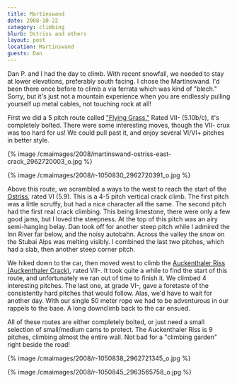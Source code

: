 ```yaml
---
title: Martinswand
date: 2008-10-22
category: climbing
blurb: Ostriss and others
layout: post
location: Martinswand
guests: Dan
---
```


Dan P. and I had the day to climb. With recent snowfall, we needed to
stay at lower elevations, preferably south facing. I chose the Martinswand.
I'd been there once before to climb a via ferrata which was kind of "blech."
Sorry, but it's just not a mountain experience when you are endlessly pulling
yourself up metal cables, not touching rock at all!
  
    
First we did a 5 pitch route called ["Flying Grass."](https://www.bergsteigen.at/de/touren.aspx?ID=283) Rated
VII- (5.10b/c), it's completely bolted. There were some interesting moves,
though the VII- crux was too hard for us! We could pull past it, and enjoy
several VI/VI+ pitches in better style.
  
  
{% image /cmaimages/2008/martinswand-ostriss-east-crack_2962720003_o.jpg %}
  
{% image /cmaimages/2008/r-1050830_2962720391_o.jpg %}
  
  
Above this route, we scrambled a ways to the west to reach the start of
the [Ostriss](https://www.bergsteigen.at/de/touren.aspx?ID=285),
rated VI (5.9). This is a 4-5 pitch vertical crack climb. The first pitch
was a little scruffy, but had a nice character all the same. The second
pitch had the first real crack climbing. This being limestone, there were
only a few good jams, but I loved the steepness. At the top of this pitch
was an airy semi-hanging belay. Dan took off for another steep pitch while
I admired the Inn River far below, and the noisy autobahn. Across the valley
the snow on the Stubai Alps was melting visibly. I combined the last two
pitches, which had a slab, then another steep corner pitch.
  
  
We hiked down to the car, then moved west to climb the [Auckenthaler Riss (Auckenthaler Crack)](https://www.bergsteigen.at/de/touren.aspx?ID=289),
rated VII-. It took quite a while to find the start of this route, and
unfortunately we ran out of time to finish it. We climbed 4 interesting
pitches. The last one, at grade VI-, gave a foretaste of the consistently
hard pitches that would follow. Alas, we'd have to wait for another day.
With our single 50 meter rope we had to be adventurous in our rappels to
the base. A long downclimb back to the car ensued.
  
  
All of these routes are either completely bolted, or just need a small
selection of small/medium cams to protect. The Auckenthaler Riss is 9 pitches,
climbing almost the entire wall. Not bad for a "climbing garden" right
beside the road!
  
  
{% image /cmaimages/2008/r-1050838_2962721345_o.jpg %}
  
{% image /cmaimages/2008/r-1050845_2963565758_o.jpg %}
